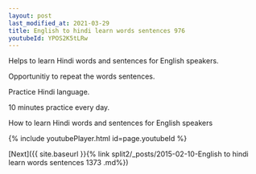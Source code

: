 ```yaml
---
layout: post
last_modified_at: 2021-03-29
title: English to hindi learn words sentences 976 
youtubeId: YPOS2K5tLRw
---
```

 
 
Helps to learn Hindi words and sentences for English speakers.

Opportunitiy to repeat the words sentences. 

Practice Hindi language. 
 
10 minutes practice every day. 
 
How to learn Hindi words and sentences for English speakers 
 
{% include youtubePlayer.html id=page.youtubeId %}
 
 
[Next]({{ site.baseurl }}{% link  split2/_posts/2015-02-10-English to hindi learn words sentences 1373 .md%})
 

